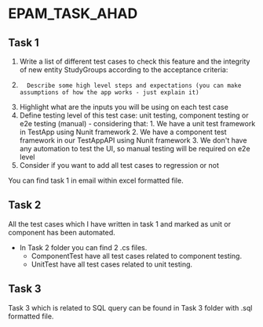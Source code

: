 # EPAM_TASK_AHAD

## Task 1
1.	Write a list of different test cases to check this feature and the integrity of new entity StudyGroups according to the acceptance criteria:
   1.		Describe some high level steps and expectations (you can make assumptions of how the app works - just explain it)
   2.	Highlight what are the inputs you will be using on each test case
   3.	Define testing level of this test case: unit testing, component testing or e2e testing (manual) - considering that:
      1.	We have a unit test framework in TestApp using Nunit framework
      2.	We have a component test framework in our TestAppAPI using Nunit framework
      3.	We don't have any automation to test the UI, so manual testing will be required on e2e level
   4.	Consider if you want to add all test cases to regression or not

You can find task 1 in email within excel formatted file.

## Task 2
All the test cases which I have written in task 1 and marked as unit or component has been automated.
* In Task 2 folder you can find 2 .cs files.
  * ComponentTest have all test cases related to component testing.
  * UnitTest have all test cases related to unit testing.

## Task 3
Task 3 which is related to SQL query can be found in Task 3 folder with .sql formatted file.
